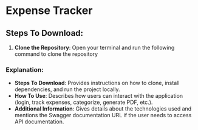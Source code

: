 # Expense Tracker

## Steps To Download:

1. **Clone the Repository**:
   Open your terminal and run the following command to clone the repository

### Explanation:

- **Steps To Download**: Provides instructions on how to clone, install dependencies, and run the project locally.
- **How To Use**: Describes how users can interact with the application (login, track expenses, categorize, generate PDF, etc.).
- **Additional Information**: Gives details about the technologies used and mentions the Swagger documentation URL if the user needs to access API documentation.
